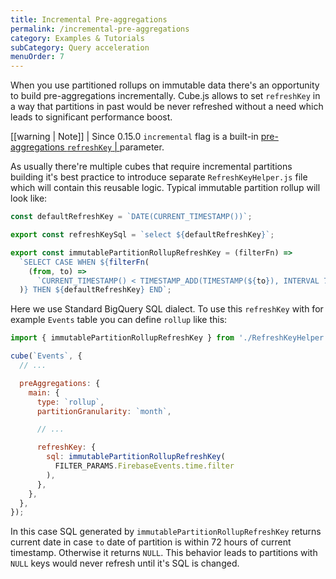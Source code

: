 ```yaml
---
title: Incremental Pre-aggregations
permalink: /incremental-pre-aggregations
category: Examples & Tutorials
subCategory: Query acceleration
menuOrder: 7
---
```


When you use partitioned rollups on immutable data there's an opportunity to
build pre-aggregations incrementally. Cube.js allows to set `refreshKey` in a
way that partitions in past would be never refreshed without a need which leads
to significant performance boost.

<!-- prettier-ignore-start -->
[[warning | Note]]
| Since 0.15.0 `incremental` flag is a built-in [pre-aggregations `refreshKey`
| ](/schema/reference/pre-aggregations#parameters-refresh-key) parameter.
<!-- prettier-ignore-end -->

As usually there're multiple cubes that require incremental partitions building
it's best practice to introduce separate `RefreshKeyHelper.js` file which will
contain this reusable logic. Typical immutable partition rollup will look like:

```javascript
const defaultRefreshKey = `DATE(CURRENT_TIMESTAMP())`;

export const refreshKeySql = `select ${defaultRefreshKey}`;

export const immutablePartitionRollupRefreshKey = (filterFn) =>
  `SELECT CASE WHEN ${filterFn(
    (from, to) =>
      `CURRENT_TIMESTAMP() < TIMESTAMP_ADD(TIMESTAMP(${to}), INTERVAL 72 HOUR)`
  )} THEN ${defaultRefreshKey} END`;
```

Here we use Standard BigQuery SQL dialect. To use this `refreshKey` with for
example `Events` table you can define `rollup` like this:

```javascript
import { immutablePartitionRollupRefreshKey } from './RefreshKeyHelper';

cube(`Events`, {
  // ...

  preAggregations: {
    main: {
      type: `rollup`,
      partitionGranularity: `month`,

      // ...

      refreshKey: {
        sql: immutablePartitionRollupRefreshKey(
          FILTER_PARAMS.FirebaseEvents.time.filter
        ),
      },
    },
  },
});
```

In this case SQL generated by `immutablePartitionRollupRefreshKey` returns
current date in case `to` date of partition is within 72 hours of current
timestamp. Otherwise it returns `NULL`. This behavior leads to partitions with
`NULL` keys would never refresh until it's SQL is changed.

